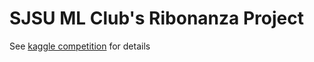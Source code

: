# SJSU ML Club's Ribonanza Project
See [kaggle competition](https://www.kaggle.com/competitions/stanford-ribonanza-rna-folding/) for details